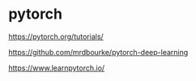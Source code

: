 # pytorch

https://pytorch.org/tutorials/

https://github.com/mrdbourke/pytorch-deep-learning

https://www.learnpytorch.io/